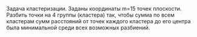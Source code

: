 Задача кластеризации. Заданы координаты m=15 точек плоскости. Разбить точки на 4 группы (кластера) так, чтобы сумма по всем кластерам сумм расстояний от точек каждого
кластера до его центра была минимальной среди всех возможных разбиений. 
